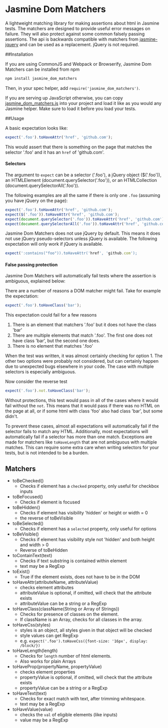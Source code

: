 # Jasmine Dom Matchers

A lightweight matching library for making assertions about html in Jasmine tests.
The matchers are designed to provide useful error messages on failure. They will also protect against some common falsely passing assertions.
The api is backwards compatible with matchers from [jasmine-jquery](https://github.com/velesin/jasmine-jquery) and can be used as a replacement. jQuery is not required.

##Installation

If you are using CommonJS and Webpack or Browserify, Jasmine Dom Matchers can be installed from npm
```sh
npm install jasmine_dom_matchers
```
Then, in your spec helper, add `require('jasmine_dom_matchers')`.

If you are serving up JavaScript otherwise, you can copy [jasmine_dom_matchers.js](https://github.com/charleshansen/jasmine_dom_matchers/blob/master/lib/jasmine_dom_matchers.js)
into your project and load it like as you would any Jasmine helper. Make sure to load it before you load your tests.

##Usage

A basic expectation looks like:

```javascript
expect('.foo').toHaveAttr('href', 'github.com');
```

This would assert that there is something on the page that matches the selector '.foo' and it has an `href` of 'github.com'.

#### Selectors

The argument to `expect` can be a selector ('.foo'), a jQuery object ($('.foo')), an HTMLElement (document.querySelector('.foo')),
or an HTMLCollection (document.querySelectorAll('.foo')).

The following examples are all the same if there is only one `.foo` (assuming you have jQuery on the page):
```javascript
expect('.foo').toHaveAttr('href', 'github.com');
expect($('.foo')).toHaveAttr('href', 'github.com');
expect(document.querySelector('.foo')).toHaveAttr('href', 'github.com');
expect(document.querySelectorAll('.foo')).toHaveAttr('href', 'github.com');
```

Jasmine Dom Matchers does not use jQuery by default. This means it does not use jQuery pseudo-selectors unless jQuery is available.
The following expectation will only work if jQuery is available.
```javascript
expect(':contains("foo")).toHaveAttr('href', 'github.com');
```

#### False passing protection

Jasmine Dom Matchers will automatically fail tests where the assertion is ambiguous, explained below:

There are a number of reasons a DOM matcher might fail. Take for example the expectation:

```javascript
expect('.foo').toHaveClass('bar');
```

This expectation could fail for a few reasons

1. There is an element that matchers '.foo' but it does not have the class 'bar'
2. There are multiple elements that match '.foo'. The first one does not have class 'bar', but the second one does.
3. There is no element that matches '.foo'

When the test was written, it was almost certainly checking for option 1. The other two options were probably not considered,
but can certainly happen due to unexpected bugs elsewhere in your code. The case with multiple selectors is especially ambiguous.

Now consider the reverse test

```javascript
expect('.foo').not.toHaveClass('bar');
```

Without protections, this test would pass in all of the cases where it would fail without the `not`. This means that it would pass if there
was no HTML on the page at all, or if some html with class 'foo' also had class 'bar', but some didn't.

To prevent these cases, almost all expectations will automatically fail if the selector fails to match any HTML. Additionally, most expectations will automatically
fail if a selector has more than one match. Exceptions are made for matchers like `toHaveLength` that are not ambiguous with multiple matches. This can require some
extra care when writing selectors for your tests, but is not intended to be a burden.

## Matchers

  * toBeChecked()
    - Checks if element has a `checked` property, only useful for checkbox inputs 
  * toBeFocused()
    - Checks if element is focused  
  * toBeHidden()
    - Checks if element has visibility 'hidden' or height or width = 0
    - the reverse of toBeVisible
  * toBeSelected()
    - Checks if element has a `selected` property, only useful for options
  * toBeVisible()
    - Checks if element has visibility style not 'hidden' and both height and width > 0
    - Reverse of toBeHidden
  * toContainText(text)
    - Checks if text substring is contained within element
    - text may be a RegExp
  * toExist()
    - True if the element exists, does not have to be in the DOM
  * toHaveAttr(attributeName, attributeValue)
    - checks element attributes
    - attributeValue is optional, if omitted, will check that the attribute exists
    - attributeValue can be a string or a RegExp
  * toHaveClass(className(String or Array of Strings))
    - Checks for presence of classes on the element.
    - If className is an Array, checks for all classes in the array.
  * toHaveCss(styles)
    - styles is an object, all styles given in that object will be checked
    - style values can get RegExp
    - e.g. `expect('.foo').toHaveCss({font-size: '16px', display: /block/})`
  * toHaveLength(length)
    - Checks for `length` number of html elements.
    - Also works for plain Arrays
  * toHaveProp(propertyName, propertyValue)
    - checks element properties
    - propertyValue is optional, if omitted, will check that the attribute exists
    - propertyValue can be a string or a RegExp  
  * toHaveText(text)
    - Checks for exact match with text, after trimming whitespace.
    - text may be a RegExp    
  * toHaveValue(value)
    - checks the `val` of eligible elements (like inputs)
    - value may be a RegExp  
 
